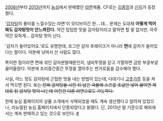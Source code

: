 [2006년](2006%EB%85%84.md)부터 [2013년](2013%EB%85%84.md)까지
[농심](%EB%86%8D%EC%8B%AC.md)에서 판매했던 [라면](%EB%9D%BC%EB%A9%B4.md)제품. CF로는
[김종민](%EA%B9%80%EC%A2%85%EB%AF%BC.md)과 [신지](%EC%8B%A0%EC%A7%80.md)가
등장했다.

'[감자탕](%EA%B0%90%EC%9E%90%ED%83%95.md)의 풍미를 느낄수있는 라면'이 모티브이긴 한....데... 문제는
도대체 **어떻게 먹어봐도 감자탕맛이 안느껴진다.** 약간 텁텁한 맛을 감자탕이라고 말하면 할 말 없지만. 아주 약간 묘하게... 감자탕
맛이 난다.

'감자가 들어있어요.'로도 유명한데, 조그만 감자 후레이크가 아니라 **면**에 감자가 들어있다는 말이다. 덕분에 낚여서 산 사람도 많다.

특이한 점이라면 면에 섞인 감자분말때문인지, 냄비뚜껑을 닫고 가열하면 금방 부글부글 끓어올랐다. 덕분에 조리중간중간 뚜껑을 열어주는
번거로움을 감수해야 했다.

사실, 어느 정도 감자탕에 근접한 맛을 내는 방법이 있는데, 다대기나
[고춧가루](%EA%B3%A0%EC%B6%A7%EA%B0%80%EB%A3%A8.md) 등을 쳐서 먹으면 된다. <del>또는 진짜
감자탕을 시킨 뒤 남은 국물에 스프를 조금만 넣어 끓이면 제대로 된 감자탕 맛이 나는데 이런건 다른 라면으로도 가능하다.</del>

한때 농심 홈페이지의 상품 소개에서 삭제되었을 때도 계속 생산했다고 알려져 있었으나, 리뉴얼된 농심 홈페이지에서 단종되었다고 밝혔다. 단,
2013년 말 기준으로 해외에서는 계속 판매하고 있는 것으로 보인다.
[#](http://cafe.naver.com/zhcafe/344275)

